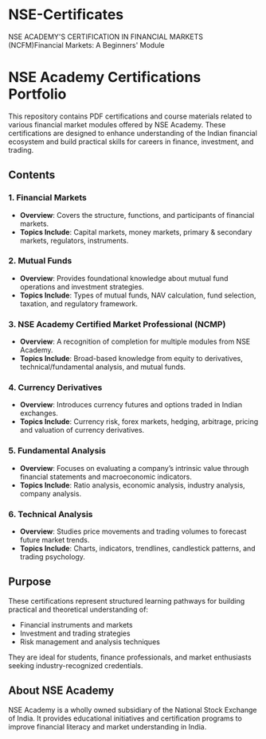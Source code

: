 # NSE-Certificates
NSE ACADEMY'S CERTIFICATION IN FINANCIAL MARKETS (NCFM)Financial Markets: A Beginners' Module

# NSE Academy Certifications Portfolio

This repository contains PDF certifications and course materials related to various financial market modules offered by NSE Academy. These certifications are designed to enhance understanding of the Indian financial ecosystem and build practical skills for careers in finance, investment, and trading.

## Contents

### 1. **Financial Markets**
- **Overview**: Covers the structure, functions, and participants of financial markets.
- **Topics Include**: Capital markets, money markets, primary & secondary markets, regulators, instruments.

### 2. **Mutual Funds**
- **Overview**: Provides foundational knowledge about mutual fund operations and investment strategies.
- **Topics Include**: Types of mutual funds, NAV calculation, fund selection, taxation, and regulatory framework.

### 3. **NSE Academy Certified Market Professional (NCMP)**
- **Overview**: A recognition of completion for multiple modules from NSE Academy.
- **Topics Include**: Broad-based knowledge from equity to derivatives, technical/fundamental analysis, and mutual funds.

### 4. **Currency Derivatives**
- **Overview**: Introduces currency futures and options traded in Indian exchanges.
- **Topics Include**: Currency risk, forex markets, hedging, arbitrage, pricing and valuation of currency derivatives.

### 5. **Fundamental Analysis**
- **Overview**: Focuses on evaluating a company’s intrinsic value through financial statements and macroeconomic indicators.
- **Topics Include**: Ratio analysis, economic analysis, industry analysis, company analysis.

### 6. **Technical Analysis**
- **Overview**: Studies price movements and trading volumes to forecast future market trends.
- **Topics Include**: Charts, indicators, trendlines, candlestick patterns, and trading psychology.

## Purpose

These certifications represent structured learning pathways for building practical and theoretical understanding of:
- Financial instruments and markets
- Investment and trading strategies
- Risk management and analysis techniques

They are ideal for students, finance professionals, and market enthusiasts seeking industry-recognized credentials.

## About NSE Academy

NSE Academy is a wholly owned subsidiary of the National Stock Exchange of India. It provides educational initiatives and certification programs to improve financial literacy and market understanding in India.
